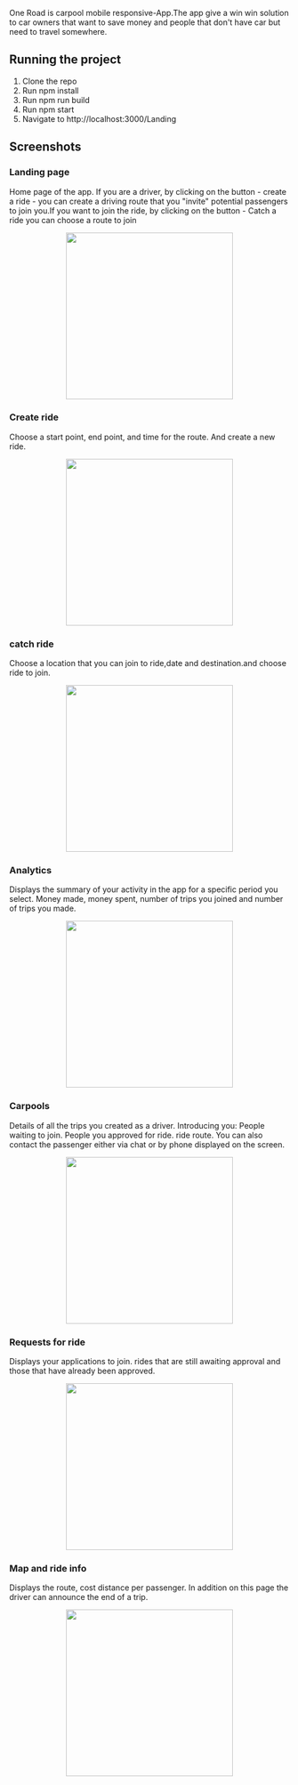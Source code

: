 One Road is carpool mobile responsive-App.The app give a win win solution to car owners that want to save money and people that don't have car but need to travel somewhere.


## Running the project

1. Clone the repo
2. Run npm install
3. Run npm run build
4. Run npm start
5. Navigate to http://localhost:3000/Landing



## Screenshots



### Landing page
Home page of the app. If you are a driver, by clicking on the button  - create a ride - you can create a driving route that you "invite" potential passengers to join you.If you want to join the ride, by clicking on the button  - Catch a ride you can choose a route to join
<p align="center"><img src="Screenshots/landing-page.png" width="300" /></p>



### Create  ride
Choose a start point, end point, and time for the route. And create a new ride.
<p align="center"><img src="Screenshots/create-ride.png" width="300" /></p>


### catch ride
Choose a location that you can join to ride,date and destination.and choose ride to join.
<p align="center"><img src="Screenshots/catch-ride.png" width="300" /></p>




### Analytics
Displays the summary of your activity in the app for a specific period you select.
Money  made, money  spent, number of trips you joined and number of trips you made.
<p align="center"><img src="Screenshots/analytics.png" width="300" /></p>


### Carpools
Details of all the trips you created as a driver.
Introducing you:
People waiting to join.
People you approved for ride.
ride route.
You can also contact the passenger either via chat or by phone displayed on the screen.
<p align="center"><img src="Screenshots/carpools.png" width="300" /></p>


### Requests for ride
Displays your applications to join.
rides that are still awaiting approval and those that have already been approved.
<p align="center"><img src="Screenshots/requests for ride .png" width="300" /></p>


### Map and ride info
Displays the route, cost distance per passenger. In addition on this page the driver can announce the end of a trip.
<p align="center"><img src="Screenshots/map-ride info.png" width="300" /></p>





